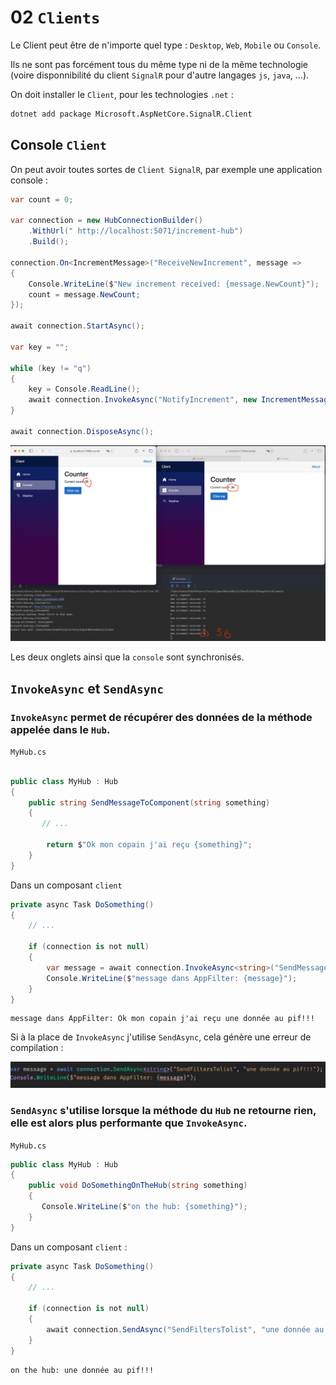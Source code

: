 # 02 `Clients`

Le Client peut être de n'importe quel type : `Desktop`, `Web`, `Mobile` ou `Console`.

Ils ne sont pas forcément tous du même type ni de la même technologie (voire disponnibilité du client `SignalR` pour d'autre langages `js`, `java`, ...).

On doit installer le `Client`, pour les technologies `.net` :

```bash
dotnet add package Microsoft.AspNetCore.SignalR.Client
```



## Console `Client`

On peut avoir toutes sortes de `Client SignalR`, par exemple une application console :

```cs
var count = 0;

var connection = new HubConnectionBuilder()
    .WithUrl(" http://localhost:5071/increment-hub")
    .Build();

connection.On<IncrementMessage>("ReceiveNewIncrement", message =>
{
    Console.WriteLine($"New increment received: {message.NewCount}");
    count = message.NewCount;
});

await connection.StartAsync();

var key = "";

while (key != "q")
{
    key = Console.ReadLine();
    await connection.InvokeAsync("NotifyIncrement", new IncrementMessage(count + 10));
}

await connection.DisposeAsync();
```

<img src="assets/syncrho-various-clients.png" alt="syncrho-various-clients" />

Les deux onglets ainsi que la `console` sont synchronisés.



## `InvokeAsync` et `SendAsync`

### `InvokeAsync` permet de récupérer des données de la méthode appelée dans le `Hub`.

`MyHub.cs`

```cs

public class MyHub : Hub
{
    public string SendMessageToComponent(string something)
    {
       // ...

        return $"Ok mon copain j'ai reçu {something}";
    }
}
```

Dans un composant `client`

```cs
private async Task DoSomething()
{
	// ...

    if (connection is not null)
    {
        var message = await connection.InvokeAsync<string>("SendMessageToComponent", "une donnée au pif!!!");
        Console.WriteLine($"message dans AppFilter: {message}");
    }
}
```

```
message dans AppFilter: Ok mon copain j'ai reçu une donnée au pif!!!
```

Si à la place de `InvokeAsync` j'utilise `SendAsync`, cela génère une erreur de compilation :

<img src="assets/error-with-send-async-return-data.png" alt="error-with-send-async-return-data" />

### `SendAsync` s'utilise lorsque la méthode du `Hub` ne retourne rien, elle est alors plus performante que `InvokeAsync`.

`MyHub.cs`

```cs
public class MyHub : Hub
{
    public void DoSomethingOnTheHub(string something)
    {
       Console.WriteLine($"on the hub: {something}");
    }
}
```

Dans un composant `client` :

```cs
private async Task DoSomething()
{
	// ...

	if (connection is not null)
    {
        await connection.SendAsync("SendFiltersTolist", "une donnée au pif!!!");
    }
}
```

```
on the hub: une donnée au pif!!!
```











